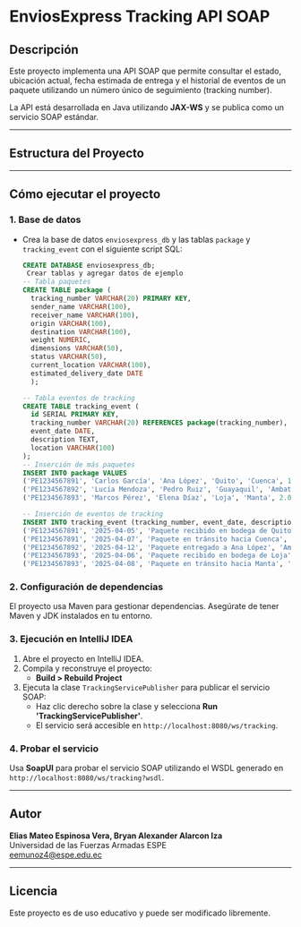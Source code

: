 # EnviosExpress Tracking API SOAP

## Descripción

Este proyecto implementa una API SOAP que permite consultar el estado, ubicación actual, fecha estimada de entrega y el historial de eventos de un paquete utilizando un número único de seguimiento (tracking number).

La API está desarrollada en Java utilizando **JAX-WS** y se publica como un servicio SOAP estándar.

---

## Estructura del Proyecto

---

## Cómo ejecutar el proyecto

### 1. Base de datos
- Crea la base de datos `enviosexpress_db` y las tablas `package` y `tracking_event` con el siguiente script SQL:
    ```sql
    CREATE DATABASE enviosexpress_db;
     Crear tablas y agregar datos de ejemplo
    -- Tabla paquetes
    CREATE TABLE package (
      tracking_number VARCHAR(20) PRIMARY KEY,
      sender_name VARCHAR(100),
      receiver_name VARCHAR(100),
      origin VARCHAR(100),
      destination VARCHAR(100),
      weight NUMERIC,
      dimensions VARCHAR(50),
      status VARCHAR(50),
      current_location VARCHAR(100),
      estimated_delivery_date DATE
      );

    -- Tabla eventos de tracking
    CREATE TABLE tracking_event (
      id SERIAL PRIMARY KEY,
      tracking_number VARCHAR(20) REFERENCES package(tracking_number),
      event_date DATE,
      description TEXT,
      location VARCHAR(100)
  );
    -- Inserción de más paquetes
    INSERT INTO package VALUES
    ('PE1234567891', 'Carlos García', 'Ana López', 'Quito', 'Cuenca', 1.2, '25x15x10', 'En tránsito', 'Quito - Ecuador', '2025-04-20'),
    ('PE1234567892', 'Lucía Mendoza', 'Pedro Ruiz', 'Guayaquil', 'Ambato', 3.5, '40x30x20', 'Entregado', 'Ambato - Ecuador', '2025-04-18'),
    ('PE1234567893', 'Marcos Pérez', 'Elena Díaz', 'Loja', 'Manta', 2.0, '35x25x15', 'En tránsito', 'Loja - Ecuador', '2025-04-22');

    -- Inserción de eventos de tracking
    INSERT INTO tracking_event (tracking_number, event_date, description, location) VALUES
    ('PE1234567891', '2025-04-05', 'Paquete recibido en bodega de Quito', 'Quito'),
    ('PE1234567891', '2025-04-07', 'Paquete en tránsito hacia Cuenca', 'Quito'),
    ('PE1234567892', '2025-04-12', 'Paquete entregado a Ana López', 'Ambato'),
    ('PE1234567893', '2025-04-06', 'Paquete recibido en bodega de Loja', 'Loja'),
    ('PE1234567893', '2025-04-08', 'Paquete en tránsito hacia Manta', 'Loja');

    ```
    

### 2. Configuración de dependencias

El proyecto usa Maven para gestionar dependencias. Asegúrate de tener Maven y JDK instalados en tu entorno.

### 3. Ejecución en IntelliJ IDEA

1. Abre el proyecto en IntelliJ IDEA.
2. Compila y reconstruye el proyecto:
    - **Build > Rebuild Project**
3. Ejecuta la clase `TrackingServicePublisher` para publicar el servicio SOAP:
    - Haz clic derecho sobre la clase y selecciona **Run 'TrackingServicePublisher'**.
    - El servicio será accesible en `http://localhost:8080/ws/tracking`.

### 4. Probar el servicio

Usa **SoapUI** para probar el servicio SOAP utilizando el WSDL generado en `http://localhost:8080/ws/tracking?wsdl`.

---


## Autor

**Elias Mateo Espinosa Vera, Bryan Alexander Alarcon Iza**  
Universidad de las Fuerzas Armadas ESPE  
eemunoz4@espe.edu.ec

---

## Licencia

Este proyecto es de uso educativo y puede ser modificado libremente.

